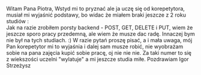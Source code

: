 Witam Pana Piotra,
Wstyd mi to pryznać ale ja uczę się od korepetytora, musiał mi wyjaśnić podstawy, bo widac że miałem braki jeszcze z 2 roku studiów :\
Jak na razie zrobiłem porsty backend - POST, GET, DELETE i PUT, wiem że jeszcze sporo pracy przedemną, ale wiem że musze dac radę. Innaczej bym nie był na tych studiach. :)
W razie pytań proszę pisać, a i mała uwaga, mój Pan korepetytor mi to wyjaśnia i dalej sam musze robić, nie wyobrażam sobie na pana zajęcia kupić sobie pracę, oj nie nie nie. Za taki numer to się z wiekszości uczelni "wylatuje" a mi jeszcze studia miłe.
Pozdrawiam
Igor Strzeżysz
